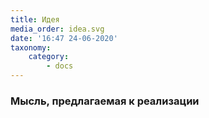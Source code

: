 ```yaml
---
title: Идея
media_order: idea.svg
date: '16:47 24-06-2020'
taxonomy:
    category:
        - docs
---
```


### Мысль, предлагаемая к реализации

